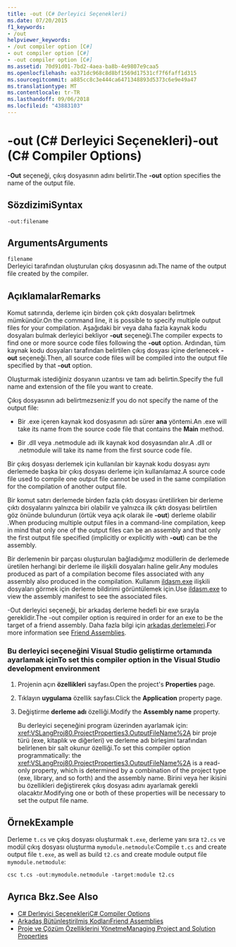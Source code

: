 ```yaml
---
title: -out (C# Derleyici Seçenekleri)
ms.date: 07/20/2015
f1_keywords:
- /out
helpviewer_keywords:
- /out compiler option [C#]
- out compiler option [C#]
- -out compiler option [C#]
ms.assetid: 70d91d01-7bd2-4aea-ba8b-4e9807e9caa5
ms.openlocfilehash: ea371dc968c8d8bf1569d17531cf7f6faff1d315
ms.sourcegitcommit: a885cc8c3e444ca6471348893d5373c6e9e49a47
ms.translationtype: MT
ms.contentlocale: tr-TR
ms.lasthandoff: 09/06/2018
ms.locfileid: "43883103"
---
```

# <a name="-out-c-compiler-options"></a><span data-ttu-id="5f189-102">-out (C# Derleyici Seçenekleri)</span><span class="sxs-lookup"><span data-stu-id="5f189-102">-out (C# Compiler Options)</span></span>
<span data-ttu-id="5f189-103">**-Out** seçeneği, çıkış dosyasının adını belirtir.</span><span class="sxs-lookup"><span data-stu-id="5f189-103">The **-out** option specifies the name of the output file.</span></span>  
  
## <a name="syntax"></a><span data-ttu-id="5f189-104">Sözdizimi</span><span class="sxs-lookup"><span data-stu-id="5f189-104">Syntax</span></span>  
  
```console  
-out:filename  
```  
  
## <a name="arguments"></a><span data-ttu-id="5f189-105">Arguments</span><span class="sxs-lookup"><span data-stu-id="5f189-105">Arguments</span></span>  
 `filename`  
 <span data-ttu-id="5f189-106">Derleyici tarafından oluşturulan çıkış dosyasının adı.</span><span class="sxs-lookup"><span data-stu-id="5f189-106">The name of the output file created by the compiler.</span></span>  
  
## <a name="remarks"></a><span data-ttu-id="5f189-107">Açıklamalar</span><span class="sxs-lookup"><span data-stu-id="5f189-107">Remarks</span></span>  
 <span data-ttu-id="5f189-108">Komut satırında, derleme için birden çok çıktı dosyaları belirtmek mümkündür.</span><span class="sxs-lookup"><span data-stu-id="5f189-108">On the command line, it is possible to specify multiple output files for your compilation.</span></span> <span data-ttu-id="5f189-109">Aşağıdaki bir veya daha fazla kaynak kodu dosyaları bulmak derleyici bekliyor **-out** seçeneği.</span><span class="sxs-lookup"><span data-stu-id="5f189-109">The compiler expects to find one or more source code files following the **-out** option.</span></span> <span data-ttu-id="5f189-110">Ardından, tüm kaynak kodu dosyaları tarafından belirtilen çıkış dosyası içine derlenecek **-out** seçeneği.</span><span class="sxs-lookup"><span data-stu-id="5f189-110">Then, all source code files will be compiled into the output file specified by that **-out** option.</span></span>  
  
 <span data-ttu-id="5f189-111">Oluşturmak istediğiniz dosyanın uzantısı ve tam adı belirtin.</span><span class="sxs-lookup"><span data-stu-id="5f189-111">Specify the full name and extension of the file you want to create.</span></span>  
  
 <span data-ttu-id="5f189-112">Çıkış dosyasının adı belirtmezseniz:</span><span class="sxs-lookup"><span data-stu-id="5f189-112">If you do not specify the name of the output file:</span></span>  
  
-   <span data-ttu-id="5f189-113">Bir .exe içeren kaynak kod dosyasının adı sürer **ana** yöntemi.</span><span class="sxs-lookup"><span data-stu-id="5f189-113">An .exe will take its name from the source code file that contains the **Main** method.</span></span>  
  
-   <span data-ttu-id="5f189-114">Bir .dll veya .netmodule adı ilk kaynak kod dosyasından alır.</span><span class="sxs-lookup"><span data-stu-id="5f189-114">A .dll or .netmodule will take its name from the first source code file.</span></span>  
  
 <span data-ttu-id="5f189-115">Bir çıkış dosyası derlemek için kullanılan bir kaynak kodu dosyası aynı derlemede başka bir çıkış dosyası derleme için kullanılamaz.</span><span class="sxs-lookup"><span data-stu-id="5f189-115">A source code file used to compile one output file cannot be used in the same compilation for the compilation of another output file.</span></span>  
  
 <span data-ttu-id="5f189-116">Bir komut satırı derlemede birden fazla çıktı dosyası üretilirken bir derleme çıktı dosyalarını yalnızca biri olabilir ve yalnızca ilk çıktı dosyası belirtilen göz önünde bulundurun (örtük veya açık olarak ile **-out**) derleme olabilir .</span><span class="sxs-lookup"><span data-stu-id="5f189-116">When producing multiple output files in a command-line compilation, keep in mind that only one of the output files can be an assembly and that only the first output file specified (implicitly or explicitly with **-out**) can be the assembly.</span></span>  
  
 <span data-ttu-id="5f189-117">Bir derlemenin bir parçası oluşturulan bağladığımız modüllerin de derlemede üretilen herhangi bir derleme ile ilişkili dosyaları haline gelir.</span><span class="sxs-lookup"><span data-stu-id="5f189-117">Any modules produced as part of a compilation become files associated with any assembly also produced in the compilation.</span></span> <span data-ttu-id="5f189-118">Kullanım [ildasm.exe](../../../framework/tools/ildasm-exe-il-disassembler.md) ilişkili dosyaları görmek için derleme bildirimi görüntülemek için.</span><span class="sxs-lookup"><span data-stu-id="5f189-118">Use [ildasm.exe](../../../framework/tools/ildasm-exe-il-disassembler.md) to view the assembly manifest to see the associated files.</span></span>  
  
 <span data-ttu-id="5f189-119">-Out derleyici seçeneği, bir arkadaş derleme hedefi bir exe sırayla gereklidir.</span><span class="sxs-lookup"><span data-stu-id="5f189-119">The -out compiler option is required in order for an exe to be the target of a friend assembly.</span></span> <span data-ttu-id="5f189-120">Daha fazla bilgi için [arkadaş derlemeleri](../../programming-guide/concepts/assemblies-gac/friend-assemblies.md).</span><span class="sxs-lookup"><span data-stu-id="5f189-120">For more information see [Friend Assemblies](../../programming-guide/concepts/assemblies-gac/friend-assemblies.md).</span></span>  
  
### <a name="to-set-this-compiler-option-in-the-visual-studio-development-environment"></a><span data-ttu-id="5f189-121">Bu derleyici seçeneğini Visual Studio geliştirme ortamında ayarlamak için</span><span class="sxs-lookup"><span data-stu-id="5f189-121">To set this compiler option in the Visual Studio development environment</span></span>  
  
1.  <span data-ttu-id="5f189-122">Projenin açın **özellikleri** sayfası.</span><span class="sxs-lookup"><span data-stu-id="5f189-122">Open the project's **Properties** page.</span></span>  
  
2.  <span data-ttu-id="5f189-123">Tıklayın **uygulama** özellik sayfası.</span><span class="sxs-lookup"><span data-stu-id="5f189-123">Click the **Application** property page.</span></span>  
  
3.  <span data-ttu-id="5f189-124">Değiştirme **derleme adı** özelliği.</span><span class="sxs-lookup"><span data-stu-id="5f189-124">Modify the **Assembly name** property.</span></span>  
  
     <span data-ttu-id="5f189-125">Bu derleyici seçeneğini program üzerinden ayarlamak için: <xref:VSLangProj80.ProjectProperties3.OutputFileName%2A> bir proje türü (exe, kitaplık ve diğerleri) ve derleme adı birleşimi tarafından belirlenen bir salt okunur özelliği.</span><span class="sxs-lookup"><span data-stu-id="5f189-125">To set this compiler option programmatically: the <xref:VSLangProj80.ProjectProperties3.OutputFileName%2A> is a read-only property, which is determined by a combination of the project type (exe, library, and so forth) and the assembly name.</span></span> <span data-ttu-id="5f189-126">Birini veya her ikisini bu özellikleri değiştirerek çıkış dosyası adını ayarlamak gerekli olacaktır.</span><span class="sxs-lookup"><span data-stu-id="5f189-126">Modifying one or both of these properties will be necessary to set the output file name.</span></span>  
  
## <a name="example"></a><span data-ttu-id="5f189-127">Örnek</span><span class="sxs-lookup"><span data-stu-id="5f189-127">Example</span></span>  
 <span data-ttu-id="5f189-128">Derleme `t.cs` ve çıkış dosyası oluşturmak `t.exe`, derleme yanı sıra `t2.cs` ve modül çıkış dosyası oluşturma `mymodule.netmodule`:</span><span class="sxs-lookup"><span data-stu-id="5f189-128">Compile `t.cs` and create output file `t.exe`, as well as build `t2.cs` and create module output file `mymodule.netmodule`:</span></span>  
  
```console  
csc t.cs -out:mymodule.netmodule -target:module t2.cs  
```  
  
## <a name="see-also"></a><span data-ttu-id="5f189-129">Ayrıca Bkz.</span><span class="sxs-lookup"><span data-stu-id="5f189-129">See Also</span></span>  

- [<span data-ttu-id="5f189-130">C# Derleyici Seçenekleri</span><span class="sxs-lookup"><span data-stu-id="5f189-130">C# Compiler Options</span></span>](../../../csharp/language-reference/compiler-options/index.md)  
- [<span data-ttu-id="5f189-131">Arkadaş Bütünleştirilmiş Kodları</span><span class="sxs-lookup"><span data-stu-id="5f189-131">Friend Assemblies</span></span>](../../programming-guide/concepts/assemblies-gac/friend-assemblies.md)  
- [<span data-ttu-id="5f189-132">Proje ve Çözüm Özelliklerini Yönetme</span><span class="sxs-lookup"><span data-stu-id="5f189-132">Managing Project and Solution Properties</span></span>](/visualstudio/ide/managing-project-and-solution-properties)
